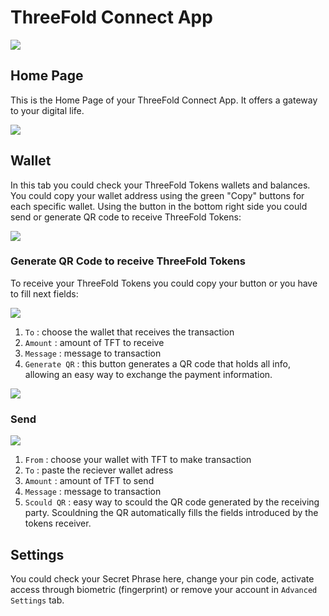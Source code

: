 <!--- original content: https://github.com/Threefoldfoundation/info_Threefold/tree/development/src/docs/token/apps_wallets --->
# ThreeFold Connect App

![](./img/3bot_intro.png)

## Home Page

This is the Home Page of your ThreeFold Connect App. It offers a gateway to your digital life. 

![](./img/3bot_home_page.png )

## Wallet

In this tab you could check your ThreeFold Tokens wallets and balances. You could copy your wallet address using the green "Copy" buttons for each specific wallet. Using the button in the bottom right side you could send or generate QR code to receive ThreeFold Tokens:

![](./img/3bot_wallet_1.png )


### Generate QR Code to receive ThreeFold Tokens

To receive your ThreeFold Tokens you could copy your button or you have to fill next fields:

![](./img/3bot_wallet_2.png)

1) `To` : choose the wallet that receives the transaction
2) `Amount` : amount of TFT to receive
3) `Message` : message to transaction
4) `Generate QR` : this button generates a QR code that holds all info, allowing an easy way to exchange the payment information. 

![](./img/3bot_wallet_3.png )

### Send


![](./img/3bot_wallet_4.png )

1) `From` : choose your wallet with TFT to make transaction
2) `To` : paste the reciever wallet adress
3) `Amount` : amount of TFT to send
4) `Message` : message to transaction
5) `Scould QR` : easy way to scould the QR code generated by the receiving party. Scouldning the QR automatically fills the fields introduced by the tokens receiver. 

## Settings
You could check your Secret Phrase here, change your pin code, activate access through biometric (fingerprint) or remove your account in `Advanced Settings` tab.

